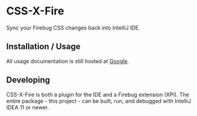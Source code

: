 CSS-X-Fire
==========

Sync your Firebug CSS changes back into IntelliJ IDE.

Installation / Usage
--------------------

All usage documentation is still hosted at [Google](http://code.google.com/p/css-x-fire/).

Developing
----------

CSS-X-Fire is both a plugin for the IDE and a Firebug extension (XPI). The entire package - this project - can be built, run, and debugged with IntelliJ IDEA 11 or newer.

